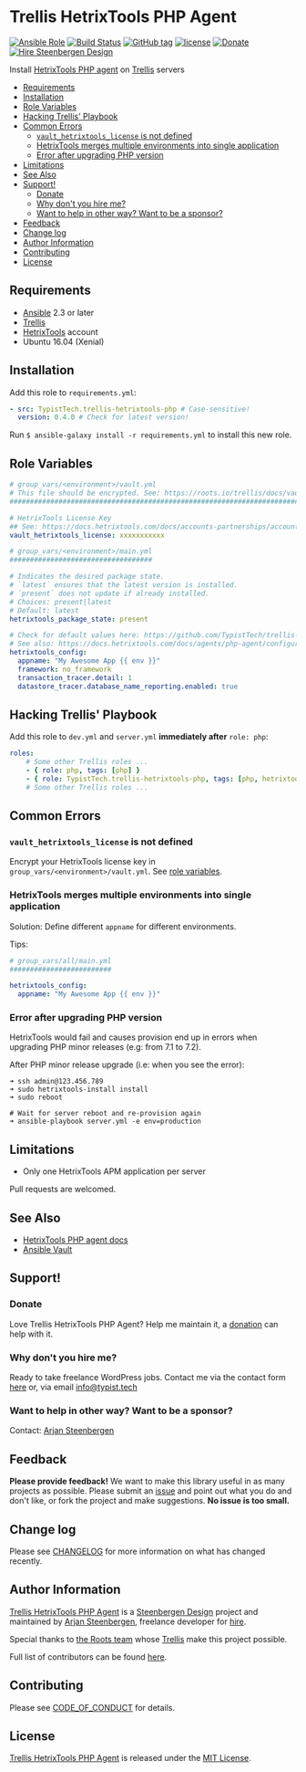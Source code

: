 # Trellis HetrixTools PHP Agent

[![Ansible Role](https://img.shields.io/ansible/role/20311.svg)](https://galaxy.ansible.com/TypistTech/trellis-hetrixtools-php/)
[![Build Status](https://travis-ci.org/TypistTech/trellis-hetrixtools-php.svg?branch=master)](https://travis-ci.org/TypistTech/trellis-hetrixtools-php)
[![GitHub tag](https://img.shields.io/github/tag/TypistTech/trellis-hetrixtools-php.svg)](https://github.com/TypistTech/trellis-hetrixtools-php/tags)
[![license](https://img.shields.io/github/license/TypistTech/trellis-hetrixtools-php.svg)](https://github.com/TypistTech/trellis-hetrixtools-php/blob/master/LICENSE)
[![Donate](https://img.shields.io/badge/Help-Donate-blue.svg)](https://typist.tech/donation/)
[![Hire Steenbergen Design](https://img.shields.io/badge/Hire-Typist%20Tech-ff69b4.svg)](https://typist.tech/contact/)

Install [HetrixTools PHP agent](https://docs.hetrixtools.com/docs/agents/php-agent) on [Trellis](https://github.com/roots/trellis) servers

<!-- START doctoc generated TOC please keep comment here to allow auto update -->
<!-- DON'T EDIT THIS SECTION, INSTEAD RE-RUN doctoc TO UPDATE -->


- [Requirements](#requirements)
- [Installation](#installation)
- [Role Variables](#role-variables)
- [Hacking Trellis' Playbook](#hacking-trellis-playbook)
- [Common Errors](#common-errors)
  - [`vault_hetrixtools_license` is not defined](#vault_hetrixtools_license-is-not-defined)
  - [HetrixTools merges multiple environments into single application](#new-relic-merges-multiple-environments-into-single-application)
  - [Error after upgrading PHP version](#error-after-upgrading-php-version)
- [Limitations](#limitations)
- [See Also](#see-also)
- [Support!](#support)
  - [Donate](#donate)
  - [Why don't you hire me?](#why-dont-you-hire-me)
  - [Want to help in other way? Want to be a sponsor?](#want-to-help-in-other-way-want-to-be-a-sponsor)
- [Feedback](#feedback)
- [Change log](#change-log)
- [Author Information](#author-information)
- [Contributing](#contributing)
- [License](#license)

<!-- END doctoc generated TOC please keep comment here to allow auto update -->

## Requirements

* [Ansible](http://docs.ansible.com/ansible/latest/intro_installation.html) 2.3 or later
* [Trellis](https://github.com/roots/trellis)
* [HetrixTools](https://hetrixtools.com/) account
* Ubuntu 16.04 (Xenial)

## Installation

Add this role to `requirements.yml`:

```yaml
- src: TypistTech.trellis-hetrixtools-php # Case-sensitive!
  version: 0.4.0 # Check for latest version!
```

Run `$ ansible-galaxy install -r requirements.yml` to install this new role.

## Role Variables

```yaml
# group_vars/<environment>/vault.yml
# This file should be encrypted. See: https://roots.io/trellis/docs/vault/
##########################################################################

# HetrixTools License Key
## See: https://docs.hetrixtools.com/docs/accounts-partnerships/accounts/account-setup/license-key
vault_hetrixtools_license: xxxxxxxxxxx

# group_vars/<environment>/main.yml
###################################

# Indicates the desired package state.
# `latest` ensures that the latest version is installed.
# `present` does not update if already installed.
# Choices: present|latest
# Default: latest
hetrixtools_package_state: present

# Check for default values here: https://github.com/TypistTech/trellis-hetrixtools-php/blob/master/defaults/main.yml
# See also: https://docs.hetrixtools.com/docs/agents/php-agent/configuration/php-agent-configuration
hetrixtools_config:
  appname: "My Awesome App {{ env }}"
  framework: no_framework
  transaction_tracer.detail: 1
  datastore_tracer.database_name_reporting.enabled: true
```

## Hacking Trellis' Playbook

Add this role to `dev.yml` and `server.yml` **immediately after** `role: php`:

```yaml
roles:
    # Some other Trellis roles ...
    - { role: php, tags: [php] }
    - { role: TypistTech.trellis-hetrixtools-php, tags: [php, hetrixtools-php] }
    # Some other Trellis roles ...
```

## Common Errors

### `vault_hetrixtools_license` is not defined

Encrypt your HetrixTools license key in `group_vars/<environment>/vault.yml`. See [role variables](#role-variables).

### HetrixTools merges multiple environments into single application

Solution: Define different `appname` for different environments.

Tips:
```yaml
# group_vars/all/main.yml
#########################

hetrixtools_config:
  appname: "My Awesome App {{ env }}"
```

### Error after upgrading PHP version

HetrixTools would fail and causes provision end up in errors when upgrading PHP minor releases (e.g: from 7.1 to 7.2).

After PHP minor release upgrade (i.e: when you see the error):
```
➜ ssh admin@123.456.789
➜ sudo hetrixtools-install install
➜ sudo reboot

# Wait for server reboot and re-provision again
➜ ansible-playbook server.yml -e env=production
```

## Limitations

* Only one HetrixTools APM application per server

Pull requests are welcomed.

## See Also

* [HetrixTools PHP agent docs](https://docs.hetrixtools.com/docs/agents/php-agent)
* [Ansible Vault](https://roots.io/trellis/docs/vault/)

## Support!

### Donate

Love Trellis HetrixTools PHP Agent? Help me maintain it, a [donation](https://typist.tech/donation/) can help with it.

### Why don't you hire me?

Ready to take freelance WordPress jobs. Contact me via the contact form [here](https://typist.tech/contact/) or, via email [info@typist.tech](mailto:info@typist.tech)

### Want to help in other way? Want to be a sponsor?

Contact: [Arjan Steenbergen](mailto:tangrufus@gmail.com)

## Feedback

**Please provide feedback!** We want to make this library useful in as many projects as possible.
Please submit an [issue](https://github.com/TypistTech/trellis-hetrixtools-php/issues/new) and point out what you do and don't like, or fork the project and make suggestions.
**No issue is too small.**

## Change log

Please see [CHANGELOG](./CHANGELOG.md) for more information on what has changed recently.

## Author Information

[Trellis HetrixTools PHP Agent](https://github.com/TypistTech/trellis-hetrixtools-php) is a [Steenbergen Design](https://typist.tech) project and maintained by [Arjan Steenbergen](https://twitter.com/Tangrufus), freelance developer for [hire](https://typist.tech/contact/).

Special thanks to [the Roots team](https://roots.io/about/) whose [Trellis](https://github.com/roots/trellis) make this project possible.

Full list of contributors can be found [here](https://github.com/TypistTech/trellis-hetrixtools-php/graphs/contributors).

## Contributing

Please see [CODE_OF_CONDUCT](./CODE_OF_CONDUCT.md) for details.

## License

[Trellis HetrixTools PHP Agent](https://github.com/TypistTech/trellis-hetrixtools-php) is released under the [MIT License](https://opensource.org/licenses/MIT).

